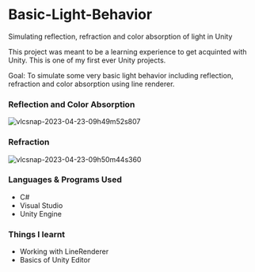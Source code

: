 # Basic-Light-Behavior
Simulating reflection, refraction and color absorption of light in Unity

This project was meant to be a learning experience to get acquinted with Unity. This is one of my first ever Unity projects.

Goal: To simulate some very basic light behavior including reflection, refraction and color absorption using line renderer.




### Reflection and Color Absorption
![vlcsnap-2023-04-23-09h49m52s807](https://user-images.githubusercontent.com/131531154/233822210-54277808-ad75-478b-8ee7-c05f42941e0b.png)


### Refraction
![vlcsnap-2023-04-23-09h50m44s360](https://user-images.githubusercontent.com/131531154/233822287-2119f2ef-e8e9-47fd-807b-c41e7ba0a84e.png)

### Languages & Programs Used
 - C#
 - Visual Studio
 - Unity Engine

### Things I learnt
 - Working with LineRenderer
 - Basics of Unity Editor
